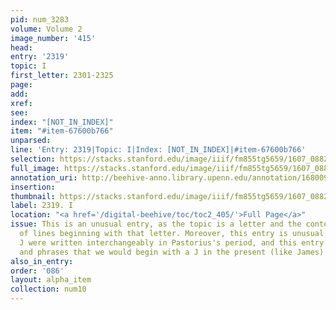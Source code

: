 ```yaml
---
pid: num_3283
volume: Volume 2
image_number: '415'
head:
entry: '2319'
topic: I
first_letter: 2301-2325
page:
add:
xref:
see:
index: "[NOT_IN_INDEX]"
item: "#item-67600b766"
unparsed:
line: 'Entry: 2319|Topic: I|Index: [NOT_IN_INDEX]|#item-67600b766'
selection: https://stacks.stanford.edu/image/iiif/fm855tg5659/1607_0882/562,3748,2873,557/full/0/default.jpg
full_image: https://stacks.stanford.edu/image/iiif/fm855tg5659/1607_0882/full/full/0/default.jpg
annotation_uri: http://beehive-anno.library.upenn.edu/annotation/1680099756467
insertion:
thumbnail: https://stacks.stanford.edu/image/iiif/fm855tg5659/1607_0882/562,3748,600,180/250,/0/default.jpg
label: 2319. I
location: "<a href='/digital-beehive/toc/toc2_405/'>Full Page</a>"
issue: This is an unusual entry, as the topic is a letter and the content is a list
  of lines beginning with that letter. Moreover, this entry is unusual because I and
  J were written interchangeably in Pastorius's period, and this entry includes words
  and phrases that we would begin with a J in the present (like James).
also_in_entry:
order: '086'
layout: alpha_item
collection: num10
---
```

